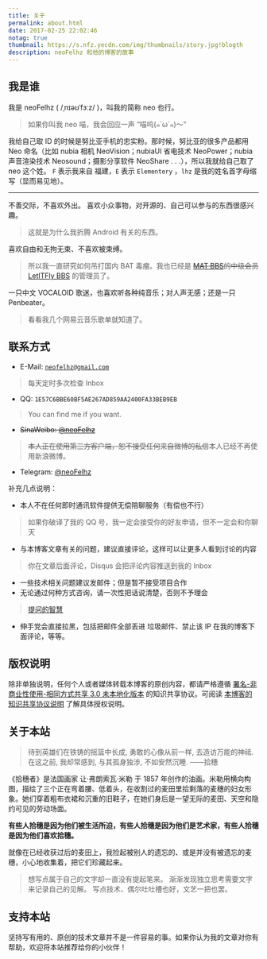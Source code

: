 ```yaml
---
title: 关于
permalink: about.html
date: 2017-02-25 22:02:46
notag: true
thumbnail: https://s.nfz.yecdn.com/img/thumbnails/story.jpg!blogth
description: neoFelhz 和他的博客的故事
---
```


## 我是谁

我是 neoFelhz ( /ˌnɪəʊˈfɜːz/ )，叫我的简称 neo 也行。

> 如果你叫我 neo 喵，我会回应一声 “喵呜(๑´ω`๑)～”

我给自己取 ID 的时候是努比亚手机的忠实粉。那时候，努比亚的很多产品都用 Neo 命名（比如 nubia 相机 NeoVision；nubiaUI 省电技术 NeoPower；nubia 声音渲染技术 Neosound；摄影分享软件 NeoShare . . .），所以我就给自己取了 neo 这个姓。
`F` 表示我来自 福建，`E` 表示 `Elementery` ，`lhz` 是我的姓名首字母缩写（显而易见地）。

----

不善交际，不喜欢外出。
喜欢小众事物，对开源的、自己可以参与的东西很感兴趣。

> 这就是为什么我折腾 Android 有关的东西。

喜欢自由和无拘无束、不喜欢被束缚。

> 所以我一直研究如何吊打国内 BAT 毒瘤。我也已经是 ~~[MAT BBS](https://mat.letitfly.me)的中级会员~~ [LetITFly BBS](https://bbs.letitfly.me) 的管理员了。

一只中文 VOCALOID 歌迷，也喜欢听各种纯音乐；对人声无感；还是一只 Penbeater。

> 看看我几个网易云音乐歌单就知道了。

## 联系方式

- E-Mail: [`neofelhz@gmail.com`](mailto:neofelhz@gmail.com)
> 每天定时多次检查 Inbox
- QQ: `1E57C6BBE60BF5AE267AD859AA2400FA33BEB9EB`
> You can find me if you want.
- ~~SinaWeibo: [@neoFelhz](http://weibo.com/neoFelhz)~~
> ~~本人正在使用第三方客户端，恕不接受任何来自微博的私信~~本人已经不再使用新浪微博。
- Telegram: [@neoFelhz](https://telegram.me/neoFelhz)

补充几点说明：

- 本人不在任何即时通讯软件提供无偿陪聊服务（有偿也不行）
> 如果你破译了我的 QQ 号，我一定会接受你的好友申请，但不一定会和你聊天
- 与本博客文章有关的问题，建议直接评论，这样可以让更多人看到讨论的内容
> 你在文章后面评论，Disqus 会把评论内容推送到我的 Inbox
- 一些技术相关问题建议发邮件；但是暂不接受项目合作
- 无论通过何种方式咨询，请一次性把话说清楚，否则不予理会
> [提问的智慧](https://gist.github.com/zer4tul/95ffaa741c836dc6ab3b) 
- 伸手党会直接拉黑，包括把邮件全部丢进 垃圾邮件、禁止该 IP 在我的博客下面评论，等等。

## 版权说明

除非单独说明，任何个人或者媒体转载本博客的原创内容，都请严格遵循 [署名-非商业性使用-相同方式共享 3.0 未本地化版本](http://creativecommons.org/licenses/by-nc-sa/3.0/deed.zh) 的知识共享协议。可阅读 [本博客的知识共享协议说明](https://blog.nfz.moe/creativecommons.html) 了解具体授权说明。

## 关于本站

> 待到英雄们在铁铸的摇篮中长成,
> 勇敢的心像从前一样,
> 去造访万能的神祗.
> 在这之前,
> 我却常感到,
> 与其孤身独涉,
> 不如安然沉睡.
> ——拾穗

《拾穗者》是法国画家 让·弗朗索瓦·米勒 于 1857 年创作的油画。米勒用横向构图，描绘了三个正在弯着腰、低着头，在收割过的麦田里拾剩落的麦穗的妇女形象。她们穿着粗布衣裙和沉重的旧鞋子，在她们身后是一望无际的麦田、天空和隐约可见的劳动场面。

**有些人拾穗是因为他们被生活所迫，有些人拾穗是因为他们是艺术家，有些人拾穗是因为他们喜欢拾穗。**

就像在已经收获过后的麦田上，我捡起被别人的遗忘的、或是并没有被遗忘的麦穗，小心地收集着，把它们珍藏起来。

> 想写点属于自己的文字却一直没有提起笔来。
> 渐渐发现独立思考需要文字来记录自己的见解。
> 写点技术、偶尔吐吐槽也好，文艺一把也罢。

## 支持本站

坚持写有用的、原创的技术文章并不是一件容易的事。如果你认为我的文章对你有帮助，欢迎将本站推荐给你的小伙伴！
